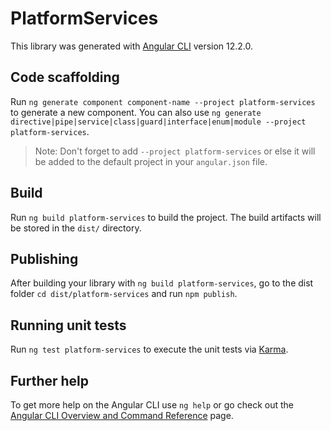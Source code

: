 <!--
  ~ Licensed to the Apache Software Foundation (ASF) under one or more
  ~ contributor license agreements.  See the NOTICE file distributed with
  ~ this work for additional information regarding copyright ownership.
  ~ The ASF licenses this file to You under the Apache License, Version 2.0
  ~ (the "License"); you may not use this file except in compliance with
  ~ the License.  You may obtain a copy of the License at
  ~
  ~    http://www.apache.org/licenses/LICENSE-2.0
  ~
  ~ Unless required by applicable law or agreed to in writing, software
  ~ distributed under the License is distributed on an "AS IS" BASIS,
  ~ WITHOUT WARRANTIES OR CONDITIONS OF ANY KIND, either express or implied.
  ~ See the License for the specific language governing permissions and
  ~ limitations under the License.
  ~
  -->

# PlatformServices

This library was generated with [Angular CLI](https://github.com/angular/angular-cli) version 12.2.0.

## Code scaffolding

Run `ng generate component component-name --project platform-services` to generate a new component. You can also use `ng generate directive|pipe|service|class|guard|interface|enum|module --project platform-services`.
> Note: Don't forget to add `--project platform-services` or else it will be added to the default project in your `angular.json` file. 

## Build

Run `ng build platform-services` to build the project. The build artifacts will be stored in the `dist/` directory.

## Publishing

After building your library with `ng build platform-services`, go to the dist folder `cd dist/platform-services` and run `npm publish`.

## Running unit tests

Run `ng test platform-services` to execute the unit tests via [Karma](https://karma-runner.github.io).

## Further help

To get more help on the Angular CLI use `ng help` or go check out the [Angular CLI Overview and Command Reference](https://angular.io/cli) page.

